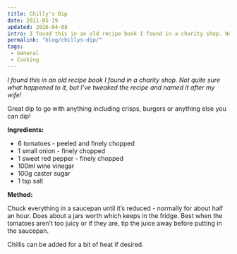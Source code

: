 ```yaml
---
title: Chilly's Dip
date: 2011-05-19
updated: 2016-04-08
intro: I found this in an old recipe book I found in a charity shop. Not quite sure what happened to it, but I've tweaked the recipe and named it after my wife!
permalink: "blog/chillys-dip/"
tags:
 - General
 - Cooking
---
```


_I found this in an old recipe book I found in a charity shop. Not quite sure what happened to it, but I've tweaked the recipe and named it after my wife!_

Great dip to go with anything including crisps, burgers or anything else you can dip!

**Ingredients:**

- 6 tomatoes - peeled and finely chopped
- 1 small onion - finely chopped
- 1 sweet red pepper - finely chopped
- 100ml wine vinegar
- 100g caster sugar
- 1 tsp salt

**Method:**

Chuck everything in a saucepan until it’s reduced - normally for about half an hour. Does about a jars worth which keeps in the fridge. Best when the tomatoes aren’t too juicy or if they are, tip the juice away before putting in the saucepan.

Chillis can be added for a bit of heat if desired.

